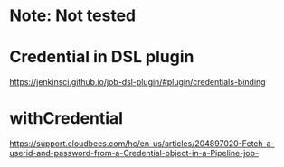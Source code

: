 # Note: Not tested

# Credential in DSL plugin
https://jenkinsci.github.io/job-dsl-plugin/#plugin/credentials-binding

# withCredential 
https://support.cloudbees.com/hc/en-us/articles/204897020-Fetch-a-userid-and-password-from-a-Credential-object-in-a-Pipeline-job-
